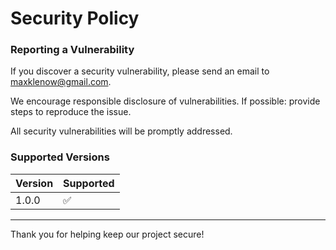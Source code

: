 # Security Policy

### Reporting a Vulnerability

If you discover a security vulnerability, please send an email to maxklenow@gmail.com.

We encourage responsible disclosure of vulnerabilities. If possible: provide steps to reproduce the issue.

All security vulnerabilities will be promptly addressed.

### Supported Versions


| Version | Supported          |
| ------- | ------------------ |
| 1.0.0   | :white_check_mark: |

---

Thank you for helping keep our project secure!
